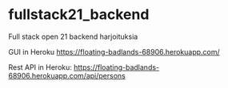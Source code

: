 # fullstack21_backend
Full stack open 21 backend harjoituksia


GUI in Heroku https://floating-badlands-68906.herokuapp.com/

Rest API in Heroku: https://floating-badlands-68906.herokuapp.com/api/persons
